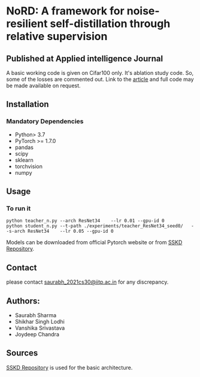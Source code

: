 # NoRD: A framework for noise-resilient self-distillation through relative supervision

## Published at Applied intelligence Journal

A basic working code is given on Cifar100 only. It's ablation study code. So, some of the losses are commented out. 
Link to the [article](https://link.springer.com/article/10.1007/s10489-025-06355-y) and full code may be made available on request.

## Installation
### Mandatory Dependencies
* Python> 3.7
* PyTorch >= 1.7.0
* pandas
* scipy
* sklearn
* torchvision
* numpy



## Usage


### To run it
```shell script
python teacher_n.py --arch ResNet34    --lr 0.01 --gpu-id 0
python student_n.py --t-path ./experiments/teacher_ResNet34_seed0/   --s-arch ResNet34    --lr 0.05 --gpu-id 0
```
Models can be downloaded from official Pytorch website or from [SSKD Repository](https://github.com/xuguodong03/SSKD).


## Contact

please contact saurabh_2021cs30@iitp.ac.in for any discrepancy.


## Authors:

* Saurabh Sharma
* Shikhar Singh Lodhi
* Vanshika Srivastava
* Joydeep Chandra

## Sources
[SSKD Repository](https://github.com/xuguodong03/SSKD) is used for the basic architecture.

